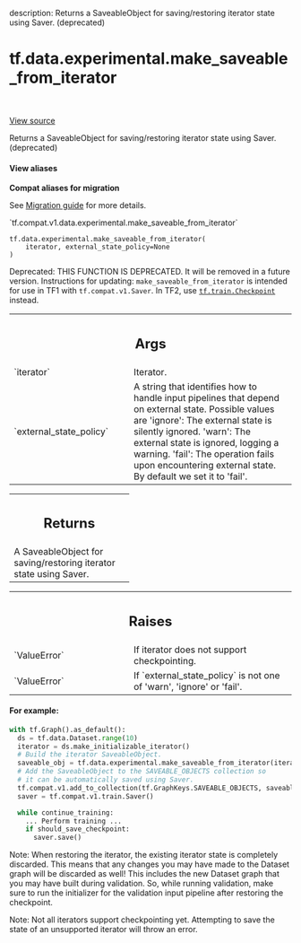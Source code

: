 description: Returns a SaveableObject for saving/restoring iterator state using Saver. (deprecated)

<div itemscope itemtype="http://developers.google.com/ReferenceObject">
<meta itemprop="name" content="tf.data.experimental.make_saveable_from_iterator" />
<meta itemprop="path" content="Stable" />
</div>

# tf.data.experimental.make_saveable_from_iterator

<!-- Insert buttons and diff -->

<table class="tfo-notebook-buttons tfo-api nocontent" align="left">

</table>

<a target="_blank" class="external" href="/code/stable/tensorflow/python/data/experimental/ops/iterator_ops.py">View source</a>



Returns a SaveableObject for saving/restoring iterator state using Saver. (deprecated)


<section class="expandable">
  <h4 class="showalways">View aliases</h4>
  <p>
<b>Compat aliases for migration</b>
<p>See
<a href="https://www.tensorflow.org/guide/migrate">Migration guide</a> for
more details.</p>
<p>`tf.compat.v1.data.experimental.make_saveable_from_iterator`</p>
</p>
</section>

<pre class="devsite-click-to-copy prettyprint lang-py tfo-signature-link">
<code>tf.data.experimental.make_saveable_from_iterator(
    iterator, external_state_policy=None
)
</code></pre>



<!-- Placeholder for "Used in" -->

Deprecated: THIS FUNCTION IS DEPRECATED. It will be removed in a future version.
Instructions for updating:
`make_saveable_from_iterator` is intended for use in TF1 with `tf.compat.v1.Saver`. In TF2, use <a href="../../../tf/train/Checkpoint.md"><code>tf.train.Checkpoint</code></a> instead.

<!-- Tabular view -->
 <table class="responsive fixed orange">
<colgroup><col width="214px"><col></colgroup>
<tr><th colspan="2"><h2 class="add-link">Args</h2></th></tr>

<tr>
<td>
`iterator`<a id="iterator"></a>
</td>
<td>
Iterator.
</td>
</tr><tr>
<td>
`external_state_policy`<a id="external_state_policy"></a>
</td>
<td>
A string that identifies how to handle input
pipelines that depend on external state. Possible values are
'ignore': The external state is silently ignored.
'warn': The external state is ignored, logging a warning.
'fail': The operation fails upon encountering external state.
By default we set it to 'fail'.
</td>
</tr>
</table>



<!-- Tabular view -->
 <table class="responsive fixed orange">
<colgroup><col width="214px"><col></colgroup>
<tr><th colspan="2"><h2 class="add-link">Returns</h2></th></tr>
<tr class="alt">
<td colspan="2">
A SaveableObject for saving/restoring iterator state using Saver.
</td>
</tr>

</table>



<!-- Tabular view -->
 <table class="responsive fixed orange">
<colgroup><col width="214px"><col></colgroup>
<tr><th colspan="2"><h2 class="add-link">Raises</h2></th></tr>

<tr>
<td>
`ValueError`<a id="ValueError"></a>
</td>
<td>
If iterator does not support checkpointing.
</td>
</tr><tr>
<td>
`ValueError`<a id="ValueError"></a>
</td>
<td>
If `external_state_policy` is not one of 'warn', 'ignore' or
'fail'.
</td>
</tr>
</table>



#### For example:



```python
with tf.Graph().as_default():
  ds = tf.data.Dataset.range(10)
  iterator = ds.make_initializable_iterator()
  # Build the iterator SaveableObject.
  saveable_obj = tf.data.experimental.make_saveable_from_iterator(iterator)
  # Add the SaveableObject to the SAVEABLE_OBJECTS collection so
  # it can be automatically saved using Saver.
  tf.compat.v1.add_to_collection(tf.GraphKeys.SAVEABLE_OBJECTS, saveable_obj)
  saver = tf.compat.v1.train.Saver()

  while continue_training:
    ... Perform training ...
    if should_save_checkpoint:
      saver.save()
```

Note: When restoring the iterator, the existing iterator state is completely
discarded. This means that any changes you may have made to the Dataset
graph will be discarded as well! This includes the new Dataset graph
that you may have built during validation. So, while running validation,
make sure to run the initializer for the validation input pipeline after
restoring the checkpoint.

Note: Not all iterators support checkpointing yet. Attempting to save the
state of an unsupported iterator will throw an error.